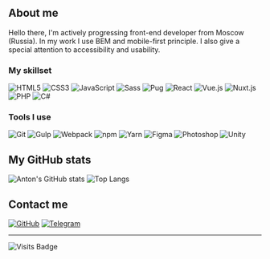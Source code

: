 ## About me

Hello there, I'm actively progressing front-end developer from Moscow (Russia). In my work I use BEM and mobile-first principle. I also give a special attention to accessibility and usability.

### My skillset

![HTML5](https://img.shields.io/badge/-HTML5-e34f26?style=flat&logo=html5&logoColor=fff)
![CSS3](https://img.shields.io/badge/-CSS3-1572b6?style=flat&logo=css3&logoColor=fff)
![JavaScript](https://img.shields.io/badge/-JavaScript-f7df1e?style=flat&logo=javascript&logoColor=fff)
![Sass](https://img.shields.io/badge/-Sass-c69?style=flat&logo=sass&logoColor=fff)
![Pug](https://img.shields.io/badge/-Pug-a86454?style=flat&logo=pug&logoColor=fff)
![React](https://img.shields.io/badge/-React-61dafb?style=flat&logo=react&logoColor=fff)
![Vue.js](https://img.shields.io/badge/-Vue.js-4fc08d?style=flat&logo=vue.js&logoColor=fff)
![Nuxt.js](https://img.shields.io/badge/-Nuxt.js-00dc82?style=flat&logo=nuxt.js&logoColor=fff)
![PHP](https://img.shields.io/badge/-PHP-777bb4?style=flat&logo=php&logoColor=fff)
![C#](https://img.shields.io/badge/-C%23-239120?style=flat&logo=csharp&logoColor=fff)

### Tools I use

![Git](https://img.shields.io/badge/-Git-f05032?style=flat&logo=git&logoColor=fff)
![Gulp](https://img.shields.io/badge/-Gulp-cf4647?style=flat&logo=gulp&logoColor=fff)
![Webpack](https://img.shields.io/badge/-Webpack-8dd6f9?style=flat&logo=webpack&logoColor=fff)
![npm](https://img.shields.io/badge/-npm-cb3837?style=flat&logo=npm&logoColor=fff)
![Yarn](https://img.shields.io/badge/-Yarn-2c8ebb?style=flat&logo=yarn&logoColor=fff)
![Figma](https://img.shields.io/badge/-Figma-f24e1e?style=flat&logo=figma&logoColor=fff)
![Photoshop](https://img.shields.io/badge/-Photoshop-31a8ff?style=flat&logo=adobephotoshop&logoColor=fff)
![Unity](https://img.shields.io/badge/-Unity-000?style=flat&logo=unity&logoColor=fff)

## My GitHub stats

![Anton's GitHub stats](https://github-readme-stats.vercel.app/api?username=koshikishi&show_icons=true&count_private=true&title_color=ff652f&text_color=fff&icon_color=33d997&bg_color=272727&hide_border=true&border_radius=9)
![Top Langs](https://github-readme-stats.vercel.app/api/top-langs/?username=koshikishi&layout=compact&langs_count=6&title_color=ff652f&text_color=fff&bg_color=272727&hide_border=true&border_radius=9)

## Contact me

[![GitHub](https://img.shields.io/badge/-GitHub-181717?style=for-the-badge&logo=github&logoColor=fff)](https://github.com/koshikishi)
[![Telegram](https://img.shields.io/badge/-Telegram-26a5e4?style=for-the-badge&logo=telegram&logoColor=fff)](https://t.me/AntonNorthern)

---

![Visits Badge](https://badges.pufler.dev/visits/koshikishi/koshikishi)
